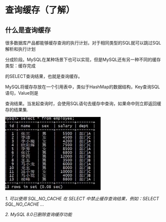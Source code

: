 # 查询缓存（了解）

## 什么是查询缓存

很多数据库产品都能够缓存查询的执行计划，对于相同类型的SQL就可以跳过SQL解析和执行计划

分成阶段。MySQL在某种场景下也可以实现，但是MySQL还有另一种不同的缓存类型：缓存完成

的SELECT查询结果，也就是查询缓存。



MySQL将缓存存放在一个引用表中，类似于HashMap的数据结构，Key查询SQL语句，Value则是

查询结果。当发起查询时，会使用SQL语句去缓存中查询，如果命中则立即返回缓存的结果集.

![](Resources/43.jpg)

*1.* *可以使用 SQL_NO_CACHE 在 SELECT 中禁止缓存查询结果，例如：SELECT SQL_NO_CACHE ...*

*2.* *MySQL 8.0已删除查询缓存功能*